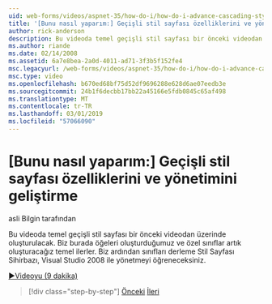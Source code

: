 ```yaml
---
uid: web-forms/videos/aspnet-35/how-do-i/how-do-i-advance-cascading-style-sheet-features-and-management
title: '[Bunu nasıl yaparım:] Geçişli stil sayfası özelliklerini ve yönetimini geliştirme | Microsoft Docs'
author: rick-anderson
description: Bu videoda temel geçişli stil sayfası bir önceki videodan üzerinde oluşturulacak. Biz burada öğeleri oluşturduğumuz ötesine ilerler ve...
ms.author: riande
ms.date: 02/14/2008
ms.assetid: 6a7e8bea-2a0d-4011-ad71-3f3b5f152fe4
msc.legacyurl: /web-forms/videos/aspnet-35/how-do-i/how-do-i-advance-cascading-style-sheet-features-and-management
msc.type: video
ms.openlocfilehash: b670ed68bf75d52df9696288e628d6ae07eedb3e
ms.sourcegitcommit: 24b1f6decbb17bb22a45166e5fdb0845c65af498
ms.translationtype: MT
ms.contentlocale: tr-TR
ms.lasthandoff: 03/01/2019
ms.locfileid: "57066090"
---
```

<a name="how-do-i-advance-cascading-style-sheet-features-and-management"></a>[Bunu nasıl yaparım:] Geçişli stil sayfası özelliklerini ve yönetimini geliştirme
====================
asli Bilgin tarafından

Bu videoda temel geçişli stil sayfası bir önceki videodan üzerinde oluşturulacak. Biz burada öğeleri oluşturduğumuz ve özel sınıflar artık oluşturacağız temel ilerler. Biz ardından sınıfları derleme Stil Sayfası Sihirbazı, Visual Studio 2008 ile yönetmeyi öğreneceksiniz.

[&#9654;Videoyu (9 dakika)](https://channel9.msdn.com/Blogs/ASP-NET-Site-Videos/how-do-i-advance-cascading-style-sheet-features-and-management)

> [!div class="step-by-step"]
> [Önceki](how-do-i-adding-elements-to-a-css-file-and-create-new-css-on-the-fly.md)
> [İleri](how-do-i-converting-a-net-20-windows-forms-application-to-net-35.md)
